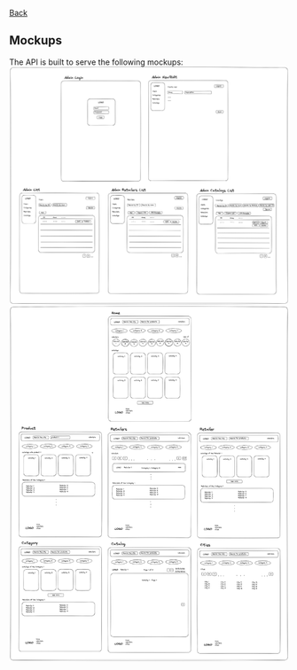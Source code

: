 [Back](../README.md)

## Mockups

The API is built to serve the following mockups:
![Admin Mockup](mockups/admin-mockup.png) ![Website Mockup](mockups/website-mockup.png)
